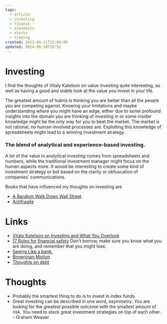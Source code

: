 ```yaml
---
tags:
  - article
  - investing
  - finance
  - economics
  - stocks
  - trading
created: 2023-06-11T15:04:00
updated: 2024-06-30T18:51
---
```



# Investing


I find the thoughts of Vitaly Katelson on value investing quite interesting, as well as having a good and stable look at the value you invest in your life. 

The greatest amount of hubris is thinking you are better than all the people you are competing against. Knowing your limitations and maybe understanding where you might have an edge, either due to some profound insights into the domain you are thinking of investing in or some insider knowledge might be the only way for you to beat the market.  The market is not rational, no human-involved processes are. Exploiting this knowledge of spreadsheets might lead to a winning investment strategy. 


### The blend of analytical and experience-based investing.
A lot of the value in analytical investing comes from spreadsheets and numbers, while the traditional investment manager might focus on the human aspects more. It would be interesting to create some kind of investment strategy or bot based on the clarity or obfuscation of companies' communications.  

Books that have influenced my thoughts on investing are 
- [A Random Walk Down Wall Street](https://www.amazon.com/Random-Walk-Down-Wall-Street/dp/0393330338)
- [Antifragile](https://www.amazon.com/Antifragile-Things-That-Disorder-Incerto-ebook/dp/B0083DJWGO/ref=sr_1_1?keywords=antifragile&qid=1689100405&s=books&sprefix=antif%2Cstripbooks-intl-ship%2C170&sr=1-1) 


# Links
- [Vitaly Katelson on Investing and What You Overlook](https://www.youtube.com/watch?v=5pIklWpkVYw&ab_channel=VitaliyN.Katsenelson%2CCFA)
- [17 Rules for financial safety](https://thetaoofwealth.wordpress.com/2013/02/17/harry-brownes-17-golden-rules-of-financial-safety/) Don't borrow, make sure you know what you are doing, and remember that you might lose. 
- [Seeing Like a bank.](https://ark-invest.com/wrights-law/#:~:text=Pioneered%20by%20Theodore%20Wright%20in,fall%20by%20a%20constant%20percentage.)
- [Browninan Motion](https://www.youtube.com/watch?v=7mmeksMiXp4&ab_channel=stepbil)
- [Thoughts on debt](https://collabfund.com/blog/how-i-think-about-debt/)

# Thoughts 
- Probably the smartest thing to do is to invest in index funds. 
- Great investing can be described in one word, *asymmetry*.  You are looking for the greatest possible outcome with the smallest amount of risk. You need to stack great investment strategies on top of each other.  - Graham Weaver


